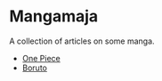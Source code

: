 Mangamaja
=========

A collection of articles on some manga.

- [One Piece](/one-piece/)
- [Boruto](/boruto/)

